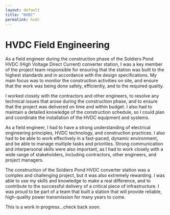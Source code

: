 ```yaml
---
layout: default
title: "HVDC"
permalink: hvdc
---
```

# HVDC Field Engineering

As a field engineer during the construction phase of the Soldiers Pond HVDC (High Voltage Direct Current) converter station, I was a key member of the project team responsible for ensuring that the station was built to the highest standards and in accordance with the design specifications. My main focus was to monitor the construction activities on site, and ensure that the work was being done safely, efficiently, and to the required quality.

I worked closely with the contractors and other engineers, to resolve any technical issues that arose during the construction phase, and to ensure that the project was delivered on time and within budget. I also had to maintain a detailed knowledge of the construction schedule, so I could plan and coordinate the installation of the HVDC equipment and systems.

As a field engineer, I had to have a strong understanding of electrical engineering principles, HVDC technology, and construction practices. I also had to be able to work effectively in a fast-paced, dynamic environment, and be able to manage multiple tasks and priorities. Strong communication and interpersonal skills were also important, as I had to work closely with a wide range of stakeholders, including contractors, other engineers, and project managers.

The construction of the Soldiers Pond HVDC converter station was a complex and challenging project, but it was also extremely rewarding. I was able to use my skills and knowledge to make a real difference, and to contribute to the successful delivery of a critical piece of infrastructure. I was proud to be part of a team that built a station that will provide reliable, high-quality power transmission for many years to come.

This is a work in progress...check back soon.
